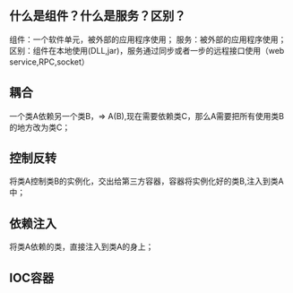 
## 什么是组件？什么是服务？区别？

组件：一个软件单元，被外部的应用程序使用；
服务：被外部的应用程序使用；
区别：组件在本地使用(DLL,jar)，服务通过同步或者一步的远程接口使用（web service,RPC,socket）


## 耦合

一个类A依赖另一个类B，=> A(B),现在需要依赖类C，那么A需要把所有使用类B的地方改为类C；

## 控制反转

将类A控制类B的实例化，交出给第三方容器，容器将实例化好的类B,注入到类A中；

## 依赖注入

将类A依赖的类，直接注入到类A的身上；

## IOC容器


